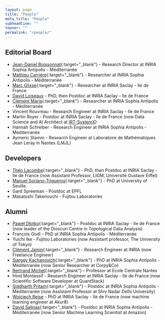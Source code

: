 ```yaml
---
layout: page
title: "People"
meta_title: "People"
subheadline: ""
teaser: ""
permalink: "/people/"
---
```


## Editorial Board ##

- [Jean-Daniel Boissonnat][1]{:target="_blank"} - Research Director at INRIA Sophia Antipolis - M&eacute;diterran&eacute;e
- [Mathieu Carri&egrave;re][9]{:target="_blank"} - Researcher at INRIA Sophia Antipolis - M&eacute;diterran&eacute;e
- [Marc Glisse][2]{:target="_blank"} - Researcher at INRIA Saclay - Ile de France
- [David Loiseaux](https://davidlapous.github.io/) - PhD, then Postdoc at INRIA Saclay - Ile de France
- [Cl&eacute;ment Maria][4]{:target="_blank"} - Researcher at INRIA Sophia Antipolis - M&eacute;diterran&eacute;e
- Vincent Rouvreau - Research Engineer at INRIA Saclay - Ile de France
- Martin Royer - Postdoc at INRIA Saclay - Ile de France (now Data Science and AI Architect at [IRT-SystemX](https://www.irt-systemx.fr/))
- Hannah Schreiber - Research Engineer at INRIA Sophia Antipolis - M&eacute;diterran&eacute;e
- Aymeric Stamm - Research Engineer at Laboratoire de Mathématiques Jean Leray in Nantes (LMJL)

## Developers ##

- [Th&eacute;o Lacombe][11]{:target="_blank"} - PhD, then Postdoc at INRIA Saclay - Ile de France (now Assistant Professor, LIGM, Université Gustave Eiffel)
- [Manuel Soriano-Trigueros][13]{:target="_blank"} - PhD at University of Seville.
- Gard Spreeman - Postdoc at EPFL
- Masatoshi Takenouchi - Fujitsu Laboratories

## Alumni ##

- [Pawe&#322; D&#322;otko][6]{:target="_blank"} - Postdoc at INRIA Saclay - Ile de France (now leader of the Dioscuri Centre in Topological Data Analysis)
- Fran&ccedil;ois Godi - PhD at INRIA Sophia Antipolis - M&eacute;diterran&eacute;e
- Yuichi Ike - Fujitsu Laboratories (now Assistant professor, The University of Tokyo)
- [Cl&eacute;ment Jamin][3]{:target="_blank"} - Research Engineer at INRIA (now Freelance Engineer)
- [Siargey Kachanovich][7]{:target="_blank"} - PhD at INRIA Sophia Antipolis - M&eacute;diterran&eacute;e (now Senior Researcher at Corpy&Co)
- [Bertrand Michel][10]{:target="_blank"} - Professor at Ecole Centrale Nantes
- Hind Montassif - Research Engineer at INRIA Saclay - Ile de France (now Scientific Software Developer at QuantStack)
- [Siddharth Pritam][12]{:target="_blank"} - Postdoc at INRIA Sophia Antipolis - M&eacute;diterran&eacute;e (now Assistant Professor at Shiv Nadar Delhi University)
- [Wojciech Reise](https://wreise.github.io/) - PhD at INRIA Saclay - Ile de France (now machine learning engineer at Akur8)
- [David Salinas][5]{:target="_blank"} - Postdoc at INRIA Sophia Antipolis - M&eacute;diterran&eacute;e (now Senior Machine Learning Scientist at Amazon)

 [1]: http://www-sop.inria.fr/members/Jean-Daniel.Boissonnat/
 [2]: http://geometrica.saclay.inria.fr/team/Marc.Glisse/
 [3]: https://cjamin.github.io/
 [4]: http://www-sop.inria.fr/members/Clement.Maria/
 [5]: https://sites.google.com/site/davidsalinascompgeo/
 [6]: https://dioscuri-tda.org/members/pawel.html
 [7]: http://perso.eleves.ens-rennes.fr/people/siargey.kachanovich/
 [9]: https://mathieucarriere.github.io/website/
 [10]: http://bertrand.michel.perso.math.cnrs.fr/
 [11]: https://tlacombe.github.io/
 [12]: https://sidiitkgp.wixsite.com/home
 [13]: https://personal.us.es/msoriano4/
